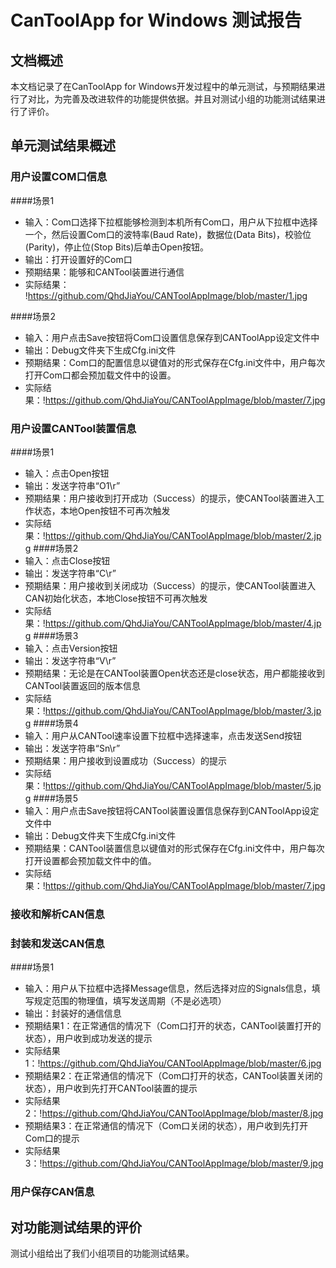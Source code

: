 # CanToolApp for Windows 测试报告
## 文档概述
本文档记录了在CanToolApp for Windows开发过程中的单元测试，与预期结果进行了对比，为完善及改进软件的功能提供依据。并且对测试小组的功能测试结果进行了评价。

## 单元测试结果概述
### 用户设置COM口信息
####场景1
- 输入：Com口选择下拉框能够检测到本机所有Com口，用户从下拉框中选择一个，然后设置Com口的波特率(Baud Rate)，数据位(Data Bits)，校验位(Parity)，停止位(Stop Bits)后单击Open按钮。
- 输出：打开设置好的Com口
- 预期结果：能够和CANTool装置进行通信
- 实际结果：
!<https://github.com/QhdJiaYou/CANToolAppImage/blob/master/1.jpg>

####场景2
- 输入：用户点击Save按钮将Com口设置信息保存到CANToolApp设定文件中
- 输出：Debug文件夹下生成Cfg.ini文件
- 预期结果：Com口的配置信息以键值对的形式保存在Cfg.ini文件中，用户每次打开Com口都会预加载文件中的设置。
- 实际结果：!<https://github.com/QhdJiaYou/CANToolAppImage/blob/master/7.jpg>
### 用户设置CANTool装置信息
####场景1
- 输入：点击Open按钮
- 输出：发送字符串“O1\r”
- 预期结果：用户接收到打开成功（Success）的提示，使CANTool装置进入工作状态，本地Open按钮不可再次触发
- 实际结果：!<https://github.com/QhdJiaYou/CANToolAppImage/blob/master/2.jpg>
####场景2
- 输入：点击Close按钮
- 输出：发送字符串“C\r”
- 预期结果：用户接收到关闭成功（Success）的提示，使CANTool装置进入CAN初始化状态，本地Close按钮不可再次触发
- 实际结果：!<https://github.com/QhdJiaYou/CANToolAppImage/blob/master/4.jpg>
####场景3
- 输入：点击Version按钮
- 输出：发送字符串“V\r”
- 预期结果：无论是在CANTool装置Open状态还是close状态，用户都能接收到CANTool装置返回的版本信息
- 实际结果：!<https://github.com/QhdJiaYou/CANToolAppImage/blob/master/3.jpg>
####场景4
- 输入：用户从CANTool速率设置下拉框中选择速率，点击发送Send按钮
- 输出：发送字符串“Sn\r”
- 预期结果：用户接收到设置成功（Success）的提示
- 实际结果：!<https://github.com/QhdJiaYou/CANToolAppImage/blob/master/5.jpg>
####场景5
- 输入：用户点击Save按钮将CANTool装置设置信息保存到CANToolApp设定文件中
- 输出：Debug文件夹下生成Cfg.ini文件
- 预期结果：CANTool装置信息以键值对的形式保存在Cfg.ini文件中，用户每次打开设置都会预加载文件中的值。
- 实际结果：!<https://github.com/QhdJiaYou/CANToolAppImage/blob/master/7.jpg>
### 接收和解析CAN信息

### 封装和发送CAN信息
####场景1
- 输入：用户从下拉框中选择Message信息，然后选择对应的Signals信息，填写规定范围的物理值，填写发送周期（不是必选项）
- 输出：封装好的通信信息
- 预期结果1：在正常通信的情况下（Com口打开的状态，CANTool装置打开的状态），用户收到成功发送的提示
- 实际结果1：!<https://github.com/QhdJiaYou/CANToolAppImage/blob/master/6.jpg>
- 预期结果2：在正常通信的情况下（Com口打开的状态，CANTool装置关闭的状态），用户收到先打开CANTool装置的提示
- 实际结果2：!<https://github.com/QhdJiaYou/CANToolAppImage/blob/master/8.jpg> 
- 预期结果3：在正常通信的情况下（Com口关闭的状态），用户收到先打开Com口的提示
- 实际结果3：!<https://github.com/QhdJiaYou/CANToolAppImage/blob/master/9.jpg>
### 用户保存CAN信息

## 对功能测试结果的评价
测试小组给出了我们小组项目的功能测试结果。
